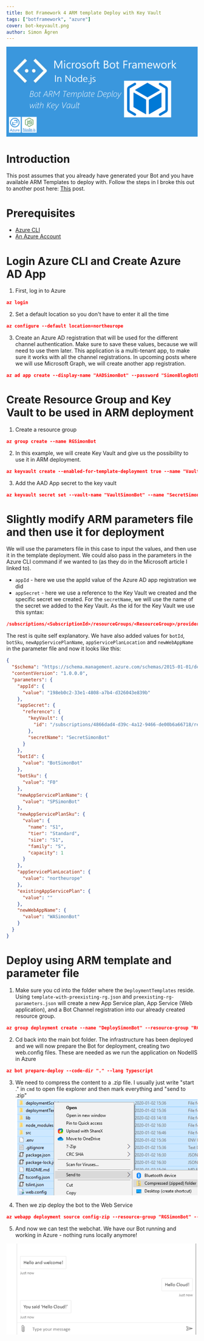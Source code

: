 ```yaml
---
title: Bot Framework 4 ARM template Deploy with Key Vault
tags: ["botframework", "azure"]
cover: bot-keyvault.png
author: Simon Ågren
---
```


![extend](./bot-keyvault.png)

# Introduction

This post assumes that you already have generated your Bot and you have available ARM Templates to deploy with. Follow the steps in I broke this out to another post here:
<a href="https://simonagren.github.io/azurebot-nodejs-part1" target="_blank">This</a> post.

# Prerequisites

- [Azure CLI](https://docs.microsoft.com/en-us/cli/azure/install-azure-cli)
- [An Azure Account](https://azure.microsoft.com/free/)

# Login Azure CLI and Create Azure AD App

1.  First, log in to Azure

```json
az login
```

2. Set a default location so you don't have to enter it all the time

```json
az configure --default location=northeurope
```

3. Create an Azure AD registration that will be used for the different channel authentication. Make sure to save these values, because we will need to use them later. This application is a multi-tenant app, to make sure it works with all the channel registrations. In upcoming posts where we will use Microsoft Graph, we will create another app registration.

```json
az ad app create --display-name "AADSimonBot" --password "SimonBlogBotDemoStuff1!" --available-to-other-tenants
```

# Create Resource Group and Key Vault to be used in ARM deployment

1. Create a resource group

```json
az group create --name RGSimonBot
```

2. In this example, we will create Key Vault and give us the possibility to use it in ARM deployment.

```json
az keyvault create --enabled-for-template-deployment true --name "VaultSimonBot" --resource-group "RGSimonBot"
```

3. Add the AAD App secret to the key vault

```json
az keyvault secret set --vault-name "VaultSimonBot" --name "SecretSimonBot" --value "SimonBlogBotDemoStuff1!"
```

# Slightly modify ARM parameters file and then use it for deployment

We will use the parameters file in this case to input the values, and then use it in the template deployment. We could also pass in the parameters in the Azure CLI command if we wanted to (as they do in the Microsoft article I linked to).

- `appId` - here we use the appId value of the Azure AD app registration we did
- `appSecret` - here we use a reference to the Key Vault we created and the specific secret we created. For the `secretName`, we will use the name of the secret we added to the Key Vault. As the id for the Key Vault we use this syntax:

```json
/subscriptions/<SubscriptionId>/resourceGroups/<ResourceGroup>/providers/Microsoft.KeyVault/vaults/<KeyVaultName>
```

The rest is quite self explanatory. We have also added values for `botId`, `botSku`, `newAppServicePlanName`, `appServicePlanLocation` and `newWebAppName` in the parameter file and now it looks like this:

```json
{
  "$schema": "https://schema.management.azure.com/schemas/2015-01-01/deploymentParameters.json#",
  "contentVersion": "1.0.0.0",
  "parameters": {
    "appId": {
      "value": "198eb0c2-33e1-4808-a7b4-d326043e839b"
    },
    "appSecret": {
      "reference": {
        "keyVault": {
          "id": "/subscriptions/4866dad4-d39c-4a12-9466-de00b6a66718/resourceGroups/RGSimonBot/providers/Microsoft.KeyVault/vaults/VaultSimonBot"
        },
        "secretName": "SecretSimonBot"
      }
    },
    "botId": {
      "value": "BotSimonBot"
    },
    "botSku": {
      "value": "F0"
    },
    "newAppServicePlanName": {
      "value": "SPSimonBot"
    },
    "newAppServicePlanSku": {
      "value": {
        "name": "S1",
        "tier": "Standard",
        "size": "S1",
        "family": "S",
        "capacity": 1
      }
    },
    "appServicePlanLocation": {
      "value": "northeurope"
    },
    "existingAppServicePlan": {
      "value": ""
    },
    "newWebAppName": {
      "value": "WASimonBot"
    }
  }
}
```

# Deploy using ARM template and parameter file

1. Make sure you cd into the folder where the `DeploymentTemplates` reside. Using `template-with-preexisting-rg.json` and `preexisting-rg-parameters.json` will create a new App Service plan, App Service (Web application), and a Bot Channel registration into our already created resource group.

```json
az group deployment create --name "DeploySimonBot" --resource-group "RGSimonBot" --template-file template-with-preexisting-rg.json --parameters @preexisting-rg-parameters.json
```

2. Cd back into the main bot folder. The infrastructure has been deployed and we will now prepare the Bot for deployment, creating two web.config files. These are needed as we run the application on NodeIIS in Azure

```json
az bot prepare-deploy --code-dir "." --lang Typescript
```

3. We need to compress the content to a .zip file. I usually just write "start ." in `cmd` to open file explorer and then mark everything and "send to .zip"
   ![zip](./zip.png)

4. Then we zip deploy the bot to the Web Service

```json
az webapp deployment source config-zip --resource-group "RGSimonBot" --name "WASimonBot" --src "nameOfZip.zip"
```

5. And now we can test the webchat. We have our Bot running and working in Azure - nothing runs locally anymore!

![nowitworks](./nowitworks.png)
